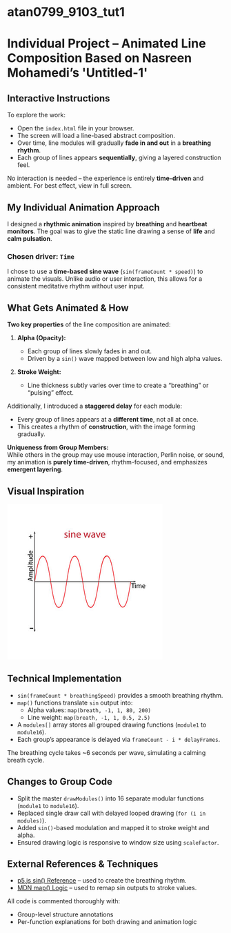 # atan0799_9103_tut1
# Individual Project – Animated Line Composition Based on Nasreen Mohamedi’s 'Untitled-1'

## Interactive Instructions

To explore the work:

- Open the `index.html` file in your browser.
- The screen will load a line-based abstract composition.
- Over time, line modules will gradually **fade in and out** in a **breathing rhythm**.
- Each group of lines appears **sequentially**, giving a layered construction feel.

No interaction is needed – the experience is entirely **time-driven** and ambient. For best effect, view in full screen.


## My Individual Animation Approach

I designed a **rhythmic animation** inspired by **breathing** and **heartbeat monitors**. The goal was to give the static line drawing a sense of **life** and **calm pulsation**.

### Chosen driver: `Time`

I chose to use a **time-based sine wave** (`sin(frameCount * speed)`) to animate the visuals. Unlike audio or user interaction, this allows for a consistent meditative rhythm without user input.


## What Gets Animated & How

**Two key properties** of the line composition are animated:

1. **Alpha (Opacity):**  
   - Each group of lines slowly fades in and out.
   - Driven by a `sin()` wave mapped between low and high alpha values.

2. **Stroke Weight:**  
   - Line thickness subtly varies over time to create a “breathing” or “pulsing” effect.

Additionally, I introduced a **staggered delay** for each module:
- Every group of lines appears at a **different time**, not all at once.
- This creates a rhythm of **construction**, with the image forming gradually.

 **Uniqueness from Group Members:**  
While others in the group may use mouse interaction, Perlin noise, or sound, my animation is **purely time-driven**, rhythm-focused, and emphasizes **emergent layering**.


## Visual Inspiration

![sine wave Reference](sin.jpg)


## Technical Implementation

- `sin(frameCount * breathingSpeed)` provides a smooth breathing rhythm.
- `map()` functions translate `sin` output into:
  - Alpha values: `map(breath, -1, 1, 80, 200)`
  - Line weight: `map(breath, -1, 1, 0.5, 2.5)`
- A `modules[]` array stores all grouped drawing functions (`module1` to `module16`).
- Each group’s appearance is delayed via `frameCount - i * delayFrames`.

The breathing cycle takes ~6 seconds per wave, simulating a calming breath cycle.


## Changes to Group Code

- Split the master `drawModules()` into 16 separate modular functions (`module1` to `module16`).
- Replaced single draw call with delayed looped drawing (`for (i in modules)`).
- Added `sin()`-based modulation and mapped it to stroke weight and alpha.
- Ensured drawing logic is responsive to window size using `scaleFactor`.

## External References & Techniques

- [p5.js sin() Reference](https://p5js.org/reference/p5/sin/) – used to create the breathing rhythm.
- [MDN map() Logic](https://developer.mozilla.org/en-US/docs/Web/JavaScript/Reference/Global_Objects/Math) – used to remap sin outputs to stroke values.

All code is commented thoroughly with:
- Group-level structure annotations
- Per-function explanations for both drawing and animation logic
